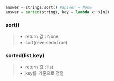``` python
answer = strings.sort() #answer = None
answer = sorted(strings, key = lambda x: x[n])
```

### sort()
> - return 값 : None
> - sort(reversed=True)

### sorted(list,key)
> - return 값 : list
> - key를 기준으로 정렬